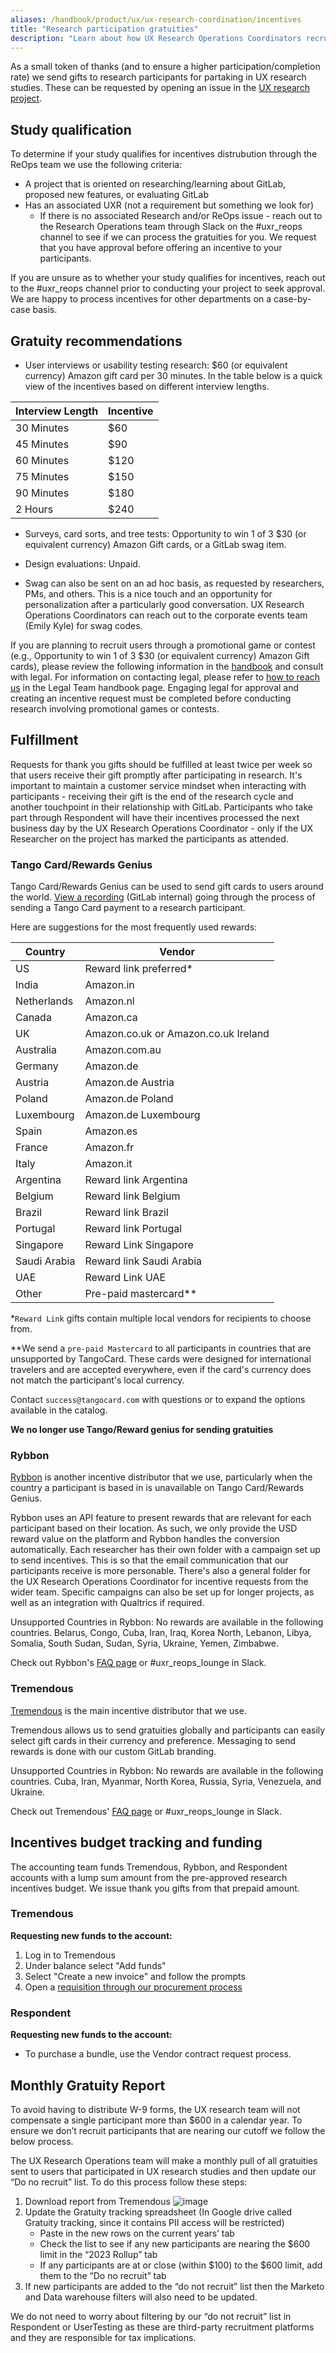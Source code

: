 ```yaml
---
aliases: /handbook/product/ux/ux-research-coordination/incentives
title: "Research participation gratuities"
description: "Learn about how UX Research Operations Coordinators recruit"
---
```


As a small token of thanks (and to ensure a higher participation/completion rate) we send gifts to research participants for partaking in UX research studies. These can be requested by opening an issue in the [UX research project](https://gitlab.com/gitlab-org/ux-research/blob/master/.gitlab/issue_templates/Incentives%20request.md).

## Study qualification

To determine if your study qualifies for incentives distrubution through the ReOps team we use the following criteria:

- A project that is oriented on researching/learning about GitLab, proposed new features, or evaluating GitLab
- Has an associated UXR (not a requirement but something we look for)
  - If there is no associated Research and/or ReOps issue - reach out to the Research Operations team through Slack on the #uxr_reops channel to see if we can process the gratuities for you. We request that you have approval before offering an incentive to your participants.

If you are unsure as to whether your study qualifies for incentives, reach out to the #uxr_reops channel prior to conducting your project to seek approval. We are happy to process incentives for other departments on a case-by-case basis.

## Gratuity recommendations

- User interviews or usability testing research: $60 (or equivalent currency) Amazon gift card per 30 minutes. In the table below is a quick view of the incentives based on different interview lengths.

| Interview Length | Incentive |
| ------ | ------ |
| 30 Minutes | $60 |
| 45 Minutes | $90 |
| 60 Minutes | $120 |
| 75 Minutes | $150 |
| 90 Minutes | $180 |
| 2 Hours | $240 |

- Surveys, card sorts, and tree tests: Opportunity to win 1 of 3 $30 (or equivalent currency) Amazon Gift cards, or a GitLab swag item.

- Design evaluations: Unpaid.

- Swag can also be sent on an ad hoc basis, as requested by researchers, PMs, and others. This is a nice touch and an opportunity for personalization after a particularly good conversation. UX Research Operations Coordinators can reach out to the corporate events team (Emily Kyle) for swag codes.

If you are planning to recruit users through a promotional game or contest (e.g., Opportunity to win 1 of 3 $30 (or equivalent currency) Amazon Gift cards), please review the following information in the [handbook](https://about.gitlab.com/handbook/legal/ux-research-pilot/) and consult with legal. For information on contacting legal, please refer to [how to reach us](https://about.gitlab.com/handbook/legal/#how-to-reach-us) in the Legal Team handbook page. Engaging legal for approval and creating an incentive request must be completed before conducting research involving promotional games or contests.

## Fulfillment

Requests for thank you gifts should be fulfilled at least twice per week so that users receive their gift promptly after participating in research. It's important to maintain a customer service mindset when interacting with participants - receiving their gift is the end of the research cycle and another touchpoint in their relationship with GitLab. Participants who take part through Respondent will have their incentives processed the next business day by the UX Research Operations Coordinator - only if the UX Researcher on the project has marked the participants as attended.

### Tango Card/Rewards Genius

Tango Card/Rewards Genius can be used to send gift cards to users around the world. [View a recording](https://www.youtube.com/watch?v=sBv-84R79LU) (GitLab internal) going through the process of sending a Tango Card payment to a research participant.

Here are suggestions for the most frequently used rewards:

| Country | Vendor |
| ------ | ------ |
| US | Reward link preferred* |
| India | Amazon.in |
| Netherlands | Amazon.nl |
| Canada | Amazon.ca |
| UK | Amazon.co.uk or Amazon.co.uk Ireland |
| Australia | Amazon.com.au |
| Germany | Amazon.de |
| Austria | Amazon.de Austria |
| Poland | Amazon.de Poland |
| Luxembourg | Amazon.de Luxembourg |
| Spain | Amazon.es |
| France | Amazon.fr |
| Italy | Amazon.it |
| Argentina | Reward link Argentina |
| Belgium | Reward link Belgium |
| Brazil | Reward link Brazil |
| Portugal | Reward link Portugal |
| Singapore | Reward Link Singapore |
| Saudi Arabia | Reward link Saudi Arabia |
| UAE | Reward Link UAE |
| Other | Pre-paid mastercard** |

*`Reward Link` gifts contain multiple local vendors for recipients to choose from.

**We send a `pre-paid Mastercard` to all participants in countries that are unsupported by TangoCard. These cards were designed for international travelers and are accepted everywhere, even if the card's currency does not match the participant's local currency.

Contact `success@tangocard.com` with questions or to expand the options available in the catalog.

****We no longer use Tango/Reward genius for sending gratuities****

### Rybbon

[Rybbon](https://www.rybbon.net) is another incentive distributor that we use, particularly when the country a participant is based in is unavailable on Tango Card/Rewards Genius.

Rybbon uses an API feature to present rewards that are relevant for each participant based on their location. As such, we only provide the USD reward value on the platform and Rybbon handles the conversion automatically. Each researcher has their own folder with a campaign set up to send incentives. This is so that the email communication that our participants receive is more personable. There's also a general folder for the UX Research Operations Coordinator for incentive requests from the wider team. Specific campaigns can also be set up for longer projects, as well as an integration with Qualtrics if required.

Unsupported Countries in Rybbon: No rewards are available in the following countries.
Belarus, Congo, Cuba, Iran, Iraq, Korea North, Lebanon, Libya, Somalia, South Sudan, Sudan, Syria, Ukraine, Yemen, Zimbabwe.

Check out Rybbon's [FAQ page](https://www.rybbon.net/faqs/) or #uxr_reops_lounge in Slack.

### Tremendous

[Tremendous](https://www.tremendous.com/) is the main incentive distributor that we use.

Tremendous allows us to send gratuities globally and participants can easily select gift cards in their currency and preference. Messaging to send rewards is done with our custom GitLab branding.

Unsupported Countries in Rybbon: No rewards are available in the following countries. Cuba, Iran, Myanmar, North Korea, Russia, Syria, Venezuela, and Ukraine.

Check out Tremendous' [FAQ page](https://help.tremendous.com/en/articles/prepaid-card-faq) or #uxr_reops_lounge in Slack.

## Incentives budget tracking and funding

The accounting team funds Tremendous, Rybbon, and Respondent accounts with a lump sum amount from the pre-approved research incentives budget. We issue thank you gifts from that prepaid amount.

### Tremendous

**Requesting new funds to the account:**

1. Log in to Tremendous
1. Under balance select "Add funds"
1. Select "Create a new invoice" and follow the prompts
1. Open a [requisition through our procurement process](/handbook/finance/procurement/#step-3-create-coupa-requisition)

### Respondent

**Requesting new funds to the account:**

- To purchase a bundle, use the Vendor contract request process.


## Monthly Gratuity Report

To avoid having to distribute W-9 forms, the UX research team will not compensate a single participant more than $600 in a calendar year. To ensure we don’t recruit participants that are nearing our cutoff we follow the below process.

The UX Research Operations team will make a monthly pull of all gratuities sent to users that participated in UX research studies and then update our “Do no recruit” list. To do this process follow these steps:

1. Download report from Tremendous
  ![image](tremendous.png)
1. Update the Gratuity tracking spreadsheet (In Google drive called Gratuity tracking, since it contains PII access will be restricted)
    - Paste in the new rows on the current years’ tab
    - Check the list to see if any new participants are nearing the $600 limit in the “2023 Rollup” tab
    - If any participants are at or close (within $100) to the $600 limit, add them to the “Do no recruit” tab
1. If new participants are added to the “do not recruit” list then the Marketo and Data warehouse filters will also need to be updated.

We do not need to worry about filtering by our “do not recruit” list in Respondent or UserTesting as these are third-party recruitment platforms and they are responsible for tax implications.
